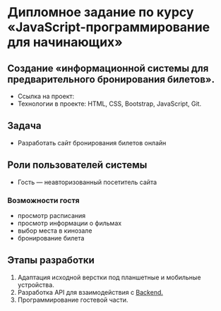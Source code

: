# Дипломное задание по курсу «JavaScript-программирование для начинающих»

## Создание «информационной системы для предварительного бронирования билетов».
- Ссылка на проект: 
- Технологии в проекте: HTML, CSS, Bootstrap, JavaScript, Git.

## Задача

-   Разработать сайт бронирования билетов онлайн

## Роли пользователей системы

-   Гость — неавторизованный посетитель сайта

### Возможности гостя

-   просмотр расписания
-   просмотр информации о фильмах
-   выбор места в кинозале
-   бронирование билета

## Этапы разработки

1.  Адаптация исходной верстки под планшетные и мобильные устройства.
2. Разработка API для взаимодействия с [Backend.](./md/backend.md)
3. Программирование гостевой части.
